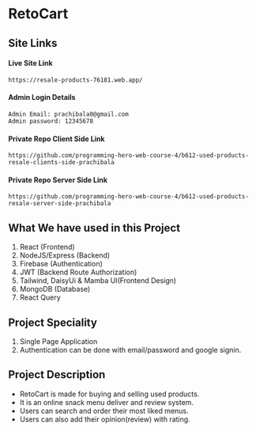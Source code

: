 # RetoCart

## Site Links

#### Live Site Link

```
https://resale-products-76181.web.app/
```

#### Admin Login Details

```
Admin Email: prachibala0@gmail.com
Admin password: 12345678
```

#### Private Repo Client Side Link

```
https://github.com/programming-hero-web-course-4/b612-used-products-resale-clients-side-prachibala
```

#### Private Repo Server Side Link

```
https://github.com/programming-hero-web-course-4/b612-used-products-resale-server-side-prachibala
```

## What We have used in this Project

1. React (Frontend)
2. NodeJS/Express (Backend)
3. Firebase (Authentication)
4. JWT (Backend Route Authorization)
5. Tailwind, DaisyUi & Mamba UI(Frontend Design)
6. MongoDB (Database)
7. React Query

## Project Speciality

1. Single Page Application
2. Authentication can be done with email/password and google signin.

## Project Description

-   RetoCart is made for buying and selling used products.
-   It is an online snack menu deliver and review system.
-   Users can search and order their most liked menus.
-   Users can also add their opinion(review) with rating.
